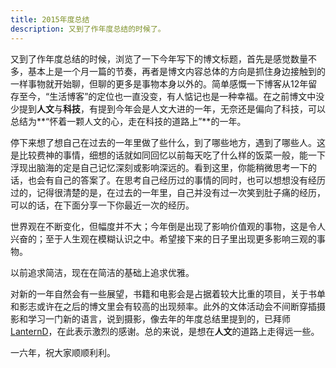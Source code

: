 ```yaml
---
title: 2015年度总结
description: 又到了作年度总结的时候了。
---
```


又到了作年度总结的时候，浏览了一下今年写下的博文标题，首先是感觉数量不多，基本上是一个月一篇的节奏，再者是博文内容总体的方向是抓住身边接触到的一样事物就开始聊，但聊的更多是事物本身以外的。简单感慨一下博客从12年留存至今，“生活博客”的定位也一直没变，有人惦记也是一种幸福。在之前博文中没少提到**人文**与**科技**，有提到今年会是人文大进的一年，无奈还是偏向了科技，可以总结为**“怀着一颗人文的心，走在科技的道路上”**的一年。

停下来想了想自己在过去的一年里做了些什么，到了哪些地方，遇到了哪些人。这是比较费神的事情，细想的话就如同回忆以前每天吃了什么样的饭菜一般，能一下浮现出脑海的定是自己记忆深刻或影响深远的。看到这里，你能稍微思考一下的话，也会有自己的答案了。在思考自己经历过的事情的同时，也可以想想没有经历过的，记得很清楚的是，在过去的一年里，自己并没有过一次笑到肚子痛的经历，可以的话，在下面分享一下你最近一次的经历。

世界观在不断变化，但幅度并不大；今年倒是出现了影响价值观的事物，这是令人兴奋的；至于人生观在模糊认识之中。希望接下来的日子里出现更多影响三观的事物。

以前追求简洁，现在在简洁的基础上追求优雅。

对新的一年自然会有一些展望，书籍和电影会是占据着较大比重的项目，关于书单和影志或许在之后的博文里会有较高的出现频率。此外的文体活动会不间断穿插摄影和学习一门新的语言，说到摄影，像去年的年度总结里提到的，已拜师<a href="https://dlyang.me" target="_blank">LanternD</a>，在此表示激烈的感谢。总的来说，是想在**人文**的道路上走得远一些。

一六年，祝大家顺顺利利。
